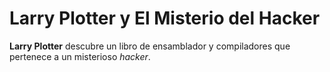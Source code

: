 # Larry Plotter y El Misterio del Hacker

**Larry Plotter** descubre un libro de ensamblador y compiladores que pertenece a un misterioso *hacker*.